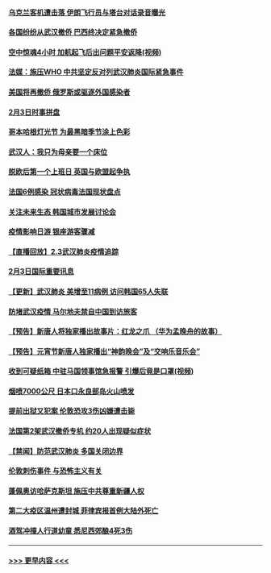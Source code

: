 #### [乌克兰客机遭击落 伊朗飞行员与塔台对话录音曝光](../pages/prog202/a102768645.md?t=02041344) 
#### [各国纷纷从武汉撤侨 巴西终决定紧急撤侨](../pages/prog202/a102768630.md?t=02041344) 
#### [空中惊魂4小时 加航起飞后出问题平安返降(视频)](../pages/prog202/a102768601.md?t=02041344) 
#### [法媒：施压WHO 中共坚定反对列武汉肺炎国际紧急事件](../pages/prog202/a102768584.md?t=02041344) 
#### [美国将再撤侨 俄罗斯或驱逐外国感染者](../pages/prog202/a102768247.md?t=02041344) 
#### [2月3日时事拼盘](../pages/prog202/a102768402.md?t=02041344) 
#### [哥本哈根灯光节 为最黑暗季节涂上色彩](../pages/prog202/a102768369.md?t=02041344) 
#### [武汉人：我只为母亲要一个床位](../pages/prog202/a102768250.md?t=02041344) 
#### [脱欧后第一个上班日 英国与欧盟起争执](../pages/prog202/a102768252.md?t=02041344) 
#### [法国6例感染 冠状病毒法国现状盘点](../pages/prog202/a102768157.md?t=02041344) 
#### [关注未来生态 韩国城市发展讨论会](../pages/prog202/a102768153.md?t=02041344) 
#### [疫情影响日游 银座游客骤减](../pages/prog202/a102768160.md?t=02041344) 
#### [【直播回放】2.3武汉肺炎疫情追踪](../pages/prog202/a102768128.md?t=02041344) 
#### [2月3日国际重要讯息](../pages/prog202/a102767896.md?t=02041344) 
#### [【更新】武汉肺炎 美增至11病例 访问韩国65人失联](../pages/prog202/a102758911.md?t=02041344) 
#### [防堵武汉疫情 马尔地夫禁自中国到访旅客](../pages/prog202/a102767847.md?t=02041344) 
#### [【预告】新唐人将独家播出故事片：红龙之爪 （华为孟晚舟的故事）](../pages/prog202/a102767728.md?t=02041344) 
#### [【预告】元宵节新唐人独家播出“神韵晚会”及“交响乐音乐会”](../pages/prog202/a102767674.md?t=02041344) 
#### [收到可疑纸箱 中驻马国领事馆急报警 引爆后竟是口罩(视频)](../pages/prog202/a102767695.md?t=02041344) 
#### [烟喷7000公尺 日本口永良部岛火山喷发](../pages/prog202/a102767687.md?t=02041344) 
#### [提前出狱又犯案 伦敦恐攻3伤凶嫌遭击毙](../pages/prog202/a102767635.md?t=02041344) 
#### [法国第2架武汉撤侨专机 约20人出现疑似症状](../pages/prog202/a102767617.md?t=02041344) 
#### [【禁闻】防范武汉肺炎  多国关闭边界](../pages/prog202/a102767542.md?t=02041344) 
#### [伦敦刺伤事件 与恐怖主义有关](../pages/prog202/a102767509.md?t=02041344) 
#### [蓬佩奥访哈萨克斯坦 施压中共尊重新疆人权](../pages/prog202/a102767395.md?t=02041344) 
#### [第二大疫区温州遭封城 菲律宾报首例大陆外死亡](../pages/prog202/a102767388.md?t=02041344) 
#### [酒驾冲撞人行道幼童 悉尼西郊酿4死3伤](../pages/prog202/a102767238.md?t=02041344) 

----
#### [ >>> 更早内容 <<< ](../indexes/prog202-earlier.md)
